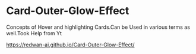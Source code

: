 # Card-Outer-Glow-Effect
Concepts of Hover and highlighting Cards.Can be Used in various terms as well.Took Help from Yt



https://redwan-ai.github.io/Card-Outer-Glow-Effect/
